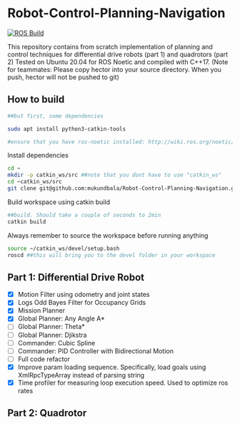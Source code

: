 # Robot-Control-Planning-Navigation
[![ROS Build](https://github.com/mukundbala/Robot-Control-Planning-Navigation/actions/workflows/main.yml/badge.svg?branch=main)](https://github.com/mukundbala/Robot-Control-Planning-Navigation/actions/workflows/main.yml)

This repository contains from scratch implementation of planning and control techniques for differential drive robots (part 1) and quadrotors (part 2)
Tested on Ubuntu 20.04 for ROS Noetic and compiled with C++17.
(Note for teammates: Please copy hector into your source directory. When you push, hector will not be pushed to git)
## How to build

```bash
##but first, some dependencies

sudo apt install python3-catkin-tools

#ensure that you have ros-noetic installed: http://wiki.ros.org/noetic/Installation/Ubuntu
```
Install dependencies
```bash
cd ~
mkdir -p catkin_ws/src ##note that you dont have to use "catkin_ws"
cd ~catkin_ws/src
git clone git@github.com:mukundbala/Robot-Control-Planning-Navigation.git
```
Build workspace using catkin build
```bash
##build. Should take a couple of seconds to 2min
catkin build
```
Always remember to source the workspace before running anything
```bash
source ~/catkin_ws/devel/setup.bash
roscd ##this will bring you to the devel folder in your workspace
```

## Part 1: Differential Drive Robot

- [X] Motion Filter using odometry and joint states
- [X] Logs Odd Bayes Filter for Occupancy Grids
- [X] Mission Planner
- [X] Global Planner: Any Angle A*
- [ ] Global Planner: Theta*
- [ ] Global Planner: Djikstra
- [ ] Commander: Cubic Spline
- [ ] Commander: PID Controller with Bidirectional Motion
- [ ] Full code refactor
- [X] Improve param loading sequence. Specifically, load goals using XmlRpcTypeArray instead of parsing string
- [X] Time profiler for measuring loop execution speed. Used to optimize ros rates 
## Part 2: Quadrotor


